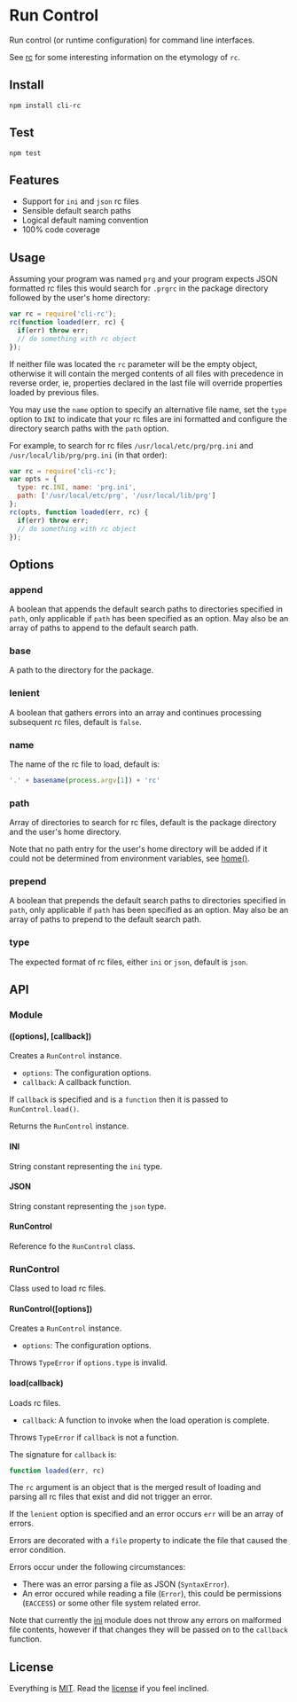 # Run Control

Run control (or runtime configuration) for command line interfaces.

See [rc][rc] for some interesting information on the etymology of `rc`.

## Install

```
npm install cli-rc
```

## Test

```
npm test
```

## Features

* Support for `ini` and `json` rc files
* Sensible default search paths
* Logical default naming convention
* 100% code coverage

## Usage

Assuming your program was named `prg` and your program expects JSON formatted rc files this would search for `.prgrc` in the package directory followed by the user's home directory:

```javascript
var rc = require('cli-rc');
rc(function loaded(err, rc) {
  if(err) throw err;
  // do something with rc object
});
```

If neither file was located the `rc` parameter will be the empty object, otherwise it will contain the merged contents of all files with precedence in reverse order, ie, properties declared in the last file will override properties loaded by previous files.

You may use the `name` option to specify an alternative file name, set the `type` option to `INI` to indicate that your rc files are ini formatted and configure the directory search paths with the `path` option.

For example, to search for rc files `/usr/local/etc/prg/prg.ini` and `/usr/local/lib/prg/prg.ini` (in that order):

```javascript
var rc = require('cli-rc');
var opts = {
  type: rc.INI, name: 'prg.ini',
  path: ['/usr/local/etc/prg', '/usr/local/lib/prg']
};
rc(opts, function loaded(err, rc) {
  if(err) throw err;
  // do something with rc object
});
```

## Options

### append

A boolean that appends the default search paths to directories specified in `path`, only applicable if `path` has been specified as an option. May also be an array of paths to append to the default search path.

### base

A path to the directory for the package.

### lenient

A boolean that gathers errors into an array and continues processing subsequent rc files, default is `false`.

### name

The name of the rc file to load, default is:

```javascript
'.' + basename(process.argv[1]) + 'rc'
```

### path

Array of directories to search for rc files, default is the package directory and the user's home directory.

Note that no path entry for the user's home directory will be added if it could not be determined from environment variables, see [home()][home].

### prepend

A boolean that prepends the default search paths to directories specified in `path`, only applicable if `path` has been specified as an option. May also be an array of paths to prepend to the default search path.

### type

The expected format of rc files, either `ini` or `json`, default is `json`.

## API

### Module

#### ([options], [callback])

Creates a `RunControl` instance.

* `options`: The configuration options.
* `callback`: A callback function.

If `callback` is specified and is a `function` then it is passed to `RunControl.load()`.

Returns the `RunControl` instance.

#### INI

String constant representing the `ini` type.

#### JSON

String constant representing the `json` type.

#### RunControl

Reference fo the `RunControl` class.

### RunControl

Class used to load rc files.

#### RunControl([options])

Creates a `RunControl` instance.

* `options`: The configuration options.

Throws `TypeError` if `options.type` is invalid.

#### load(callback)

Loads rc files.

* `callback`: A function to invoke when the load operation is complete.

Throws `TypeError` if `callback` is not a function.

The signature for `callback` is:

```javascript
function loaded(err, rc)
```

The `rc` argument is an object that is the merged result of loading and parsing all rc files that exist and did not trigger an error.

If the `lenient` option is specified and an error occurs `err` will be an array of errors. 

Errors are decorated with a `file` property to indicate the file that caused the error condition.

Errors occur under the following circumstances:

* There was an error parsing a file as JSON (`SyntaxError`).
* An error occured while reading a file (`Error`), this could be permissions (`EACCESS`) or some other file system related error.

Note that currently the [ini][ini] module does not throw any errors on malformed file contents, however if that changes they will be passed on to the `callback` function.

## License

Everything is [MIT](http://en.wikipedia.org/wiki/MIT_License). Read the [license](/LICENSE) if you feel inclined.

[rc]: http://en.wikipedia.org/wiki/Run_Commands
[ini]: https://github.com/isaacs/ini
[home]: https://github.com/freeformsystems/cli-fs#home
